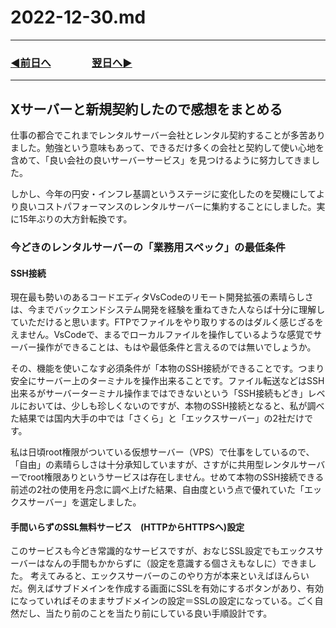 # 2022-12-30.md

---

### [◀️前日へ](https://github.com/yuasys/chatty-journal/blob/main/2022/12/2022-12-29.md)&emsp;&emsp;&emsp;&emsp;[翌日へ▶️](https://github.com/yuasys/chatty-journal/blob/main/2022/12/2022-12-31.md)

---

## Xサーバーと新規契約したので感想をまとめる

仕事の都合でこれまでレンタルサーバー会社とレンタル契約することが多苦ありました。勉強という意味もあって、できるだけ多くの会社と契約して使い心地を含めて、「良い会社の良いサーバーサービス」を見つけるように努力してきました。

しかし、今年の円安・インフレ基調というステージに変化したのを契機にしてより良いコストパフォーマンスのレンタルサーバーに集約することにしました。実に15年ぶりの大方針転換です。

### 今どきのレンタルサーバーの「業務用スペック」の最低条件

#### SSH接続

現在最も勢いのあるコードエディタVsCodeのリモート開発拡張の素晴らしさは、今までバックエンドシステム開発を経験を重ねてきた人ならば十分に理解していただけると思います。FTPでファイルをやり取りするのはダルく感じざるをえません。VsCodeで、まるでローカルファイルを操作しているような感覚でサーバー操作ができることは、もはや最低条件と言えるのでは無いでしょうか。

その、機能を使いこなす必須条件が「本物のSSH接続ができることです。つまり安全にサーバー上のターミナルを操作出来ることです。ファイル転送などはSSH出来るがサーバーターミナル操作まではできないという「SSH接続もどき」レベルにおいては、少しも珍しくないのですが、本物のSSH接続となると、私が調べた結果では国内大手の中では「さくら」と「エックスサーバー」の2社だけです。

私は日頃root権限がついている仮想サーバー（VPS）で仕事をしているので、「自由」の素晴らしさは十分承知していますが、さすがに共用型レンタルサーバーでroot権限ありというサービスは存在しません。せめて本物のSSH接続できる前述の2社の使用を丹念に調べ上げた結果、自由度という点で優れていた「エックスサーバー」を選定しました。

#### 手間いらずのSSL無料サービス　(HTTPからHTTPSへ)設定

このサービスも今どき常識的なサービスですが、おなじSSL設定でもエックスサーバーはなんの手間もかからずに（設定を意識する個さえもなしに）できました。
考えてみると、エックスサーバーのこのやり方が本来といえばほんらいだ。例えばサブドメインを作成する画面にSSLを有効にするボタンがあり、有効になっていればそのままサブドメインの設定＝SSLの設定になっている。ごく自然だし、当たり前のことを当たり前にしている良い手順設計です。
